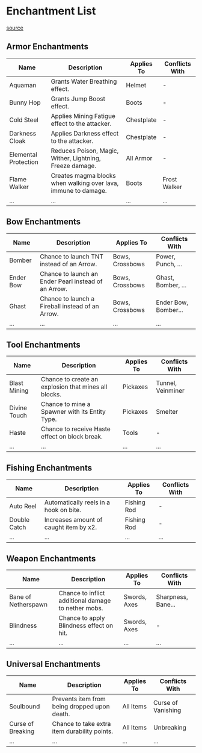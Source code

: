 # Enchantment List
[source](https://github.com/nulli0n/ExcellentEnchants-spigot/wiki/Enchantments)
## Armor Enchantments

| Name               | Description                                                     | Applies To | Conflicts With  |
|---------------------|-----------------------------------------------------------------|------------|-----------------|
| Aquaman             | Grants Water Breathing effect.                                 | Helmet     | -               |
| Bunny Hop           | Grants Jump Boost effect.                                      | Boots      | -               |
| Cold Steel          | Applies Mining Fatigue effect to the attacker.                 | Chestplate | -               |
| Darkness Cloak      | Applies Darkness effect to the attacker.                       | Chestplate | -               |
| Elemental Protection| Reduces Poison, Magic, Wither, Lightning, Freeze damage.       | All Armor  | -               |
| Flame Walker        | Creates magma blocks when walking over lava, immune to damage. | Boots      | Frost Walker    |
| ...                 | ...                                                             | ...        | ...             |

## Bow Enchantments

| Name               | Description                                                 | Applies To         | Conflicts With       |
|--------------------|-------------------------------------------------------------|--------------------|----------------------|
| Bomber             | Chance to launch TNT instead of an Arrow.                 | Bows, Crossbows    | Power, Punch, ...   |
| Ender Bow          | Chance to launch an Ender Pearl instead of an Arrow.       | Bows, Crossbows    | Ghast, Bomber, ...  |
| Ghast              | Chance to launch a Fireball instead of an Arrow.           | Bows, Crossbows    | Ender Bow, Bomber...|
| ...                | ...                                                         | ...                | ...                  |

## Tool Enchantments

| Name               | Description                                                 | Applies To         | Conflicts With       |
|--------------------|-------------------------------------------------------------|--------------------|----------------------|
| Blast Mining       | Chance to create an explosion that mines all blocks.       | Pickaxes           | Tunnel, Veinminer    |
| Divine Touch       | Chance to mine a Spawner with its Entity Type.             | Pickaxes           | Smelter              |
| Haste              | Chance to receive Haste effect on block break.             | Tools              | -                    |
| ...                | ...                                                         | ...                | ...                  |

## Fishing Enchantments

| Name               | Description                                                 | Applies To         | Conflicts With       |
|--------------------|-------------------------------------------------------------|--------------------|----------------------|
| Auto Reel          | Automatically reels in a hook on bite.                    | Fishing Rod        | -                    |
| Double Catch       | Increases amount of caught item by x2.                   | Fishing Rod        | -                    |
| ...                | ...                                                         | ...                | ...                  |

## Weapon Enchantments

| Name               | Description                                                 | Applies To         | Conflicts With       |
|--------------------|-------------------------------------------------------------|--------------------|----------------------|
| Bane of Netherspawn| Chance to inflict additional damage to nether mobs.       | Swords, Axes       | Sharpness, Bane...   |
| Blindness          | Chance to apply Blindness effect on hit.                  | Swords, Axes       | -                    |
| ...                | ...                                                         | ...                | ...                  |

## Universal Enchantments

| Name               | Description                                                 | Applies To         | Conflicts With       |
|--------------------|-------------------------------------------------------------|--------------------|----------------------|
| Soulbound          | Prevents item from being dropped upon death.              | All Items          | Curse of Vanishing   |
| Curse of Breaking  | Chance to take extra item durability points.             | All Items          | Unbreaking           |
| ...                | ...                                                         | ...                | ...                  |



